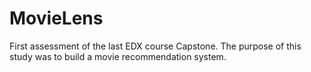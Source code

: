 # MovieLens
First assessment of the last EDX course Capstone. The purpose of this study was to build a movie recommendation system.
